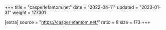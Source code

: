 +++
title = "casperlefantom.net"
date = "2022-04-11"
updated = "2023-01-31"
weight = 177301

[extra]
source = "https://casperlefantom.net/"
ratio = 8
size = 173
+++
